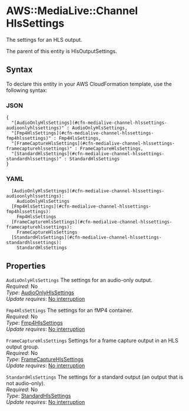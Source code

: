 # AWS::MediaLive::Channel HlsSettings<a name="aws-properties-medialive-channel-hlssettings"></a>

The settings for an HLS output\.

The parent of this entity is HlsOutputSettings\.

## Syntax<a name="aws-properties-medialive-channel-hlssettings-syntax"></a>

To declare this entity in your AWS CloudFormation template, use the following syntax:

### JSON<a name="aws-properties-medialive-channel-hlssettings-syntax.json"></a>

```
{
  "[AudioOnlyHlsSettings](#cfn-medialive-channel-hlssettings-audioonlyhlssettings)" : AudioOnlyHlsSettings,
  "[Fmp4HlsSettings](#cfn-medialive-channel-hlssettings-fmp4hlssettings)" : Fmp4HlsSettings,
  "[FrameCaptureHlsSettings](#cfn-medialive-channel-hlssettings-framecapturehlssettings)" : FrameCaptureHlsSettings,
  "[StandardHlsSettings](#cfn-medialive-channel-hlssettings-standardhlssettings)" : StandardHlsSettings
}
```

### YAML<a name="aws-properties-medialive-channel-hlssettings-syntax.yaml"></a>

```
  [AudioOnlyHlsSettings](#cfn-medialive-channel-hlssettings-audioonlyhlssettings):
    AudioOnlyHlsSettings
  [Fmp4HlsSettings](#cfn-medialive-channel-hlssettings-fmp4hlssettings):
    Fmp4HlsSettings
  [FrameCaptureHlsSettings](#cfn-medialive-channel-hlssettings-framecapturehlssettings):
    FrameCaptureHlsSettings
  [StandardHlsSettings](#cfn-medialive-channel-hlssettings-standardhlssettings):
    StandardHlsSettings
```

## Properties<a name="aws-properties-medialive-channel-hlssettings-properties"></a>

`AudioOnlyHlsSettings` <a name="cfn-medialive-channel-hlssettings-audioonlyhlssettings"></a>
The settings for an audio\-only output\.  
_Required_: No  
_Type_: [AudioOnlyHlsSettings](aws-properties-medialive-channel-audioonlyhlssettings.md)  
_Update requires_: [No interruption](https://docs.aws.amazon.com/AWSCloudFormation/latest/UserGuide/using-cfn-updating-stacks-update-behaviors.html#update-no-interrupt)

`Fmp4HlsSettings` <a name="cfn-medialive-channel-hlssettings-fmp4hlssettings"></a>
The settings for an fMP4 container\.  
_Required_: No  
_Type_: [Fmp4HlsSettings](aws-properties-medialive-channel-fmp4hlssettings.md)  
_Update requires_: [No interruption](https://docs.aws.amazon.com/AWSCloudFormation/latest/UserGuide/using-cfn-updating-stacks-update-behaviors.html#update-no-interrupt)

`FrameCaptureHlsSettings` <a name="cfn-medialive-channel-hlssettings-framecapturehlssettings"></a>
Settings for a frame capture output in an HLS output group\.  
_Required_: No  
_Type_: [FrameCaptureHlsSettings](aws-properties-medialive-channel-framecapturehlssettings.md)  
_Update requires_: [No interruption](https://docs.aws.amazon.com/AWSCloudFormation/latest/UserGuide/using-cfn-updating-stacks-update-behaviors.html#update-no-interrupt)

`StandardHlsSettings` <a name="cfn-medialive-channel-hlssettings-standardhlssettings"></a>
The settings for a standard output \(an output that is not audio\-only\)\.  
_Required_: No  
_Type_: [StandardHlsSettings](aws-properties-medialive-channel-standardhlssettings.md)  
_Update requires_: [No interruption](https://docs.aws.amazon.com/AWSCloudFormation/latest/UserGuide/using-cfn-updating-stacks-update-behaviors.html#update-no-interrupt)
